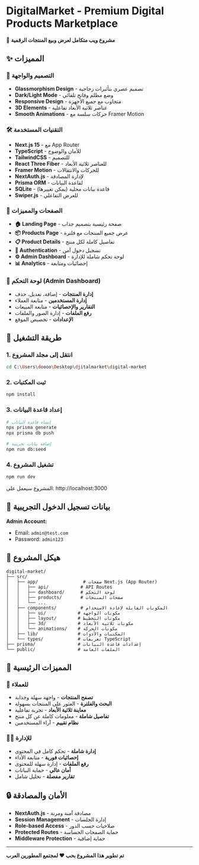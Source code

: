 # DigitalMarket - Premium Digital Products Marketplace

🚀 **مشروع ويب متكامل لعرض وبيع المنتجات الرقمية**

## ✨ المميزات

### 🎨 التصميم والواجهة
- **Glassmorphism Design** - تصميم عصري بتأثيرات زجاجية
- **Dark/Light Mode** - وضع مظلم وفاتح تلقائي
- **Responsive Design** - متجاوب مع جميع الأجهزة
- **3D Elements** - عناصر ثلاثية الأبعاد تفاعلية
- **Smooth Animations** - حركات سلسة مع Framer Motion

### 🛠️ التقنيات المستخدمة
- **Next.js 15** - مع App Router
- **TypeScript** - للأمان والوضوح
- **TailwindCSS** - للتصميم
- **React Three Fiber** - للعناصر ثلاثية الأبعاد
- **Framer Motion** - للحركات والانتقالات
- **NextAuth.js** - لإدارة المصادقة
- **Prisma ORM** - لقاعدة البيانات
- **SQLite** - قاعدة بيانات محلية (يمكن تغييرها)
- **Swiper.js** - للعرض التفاعلي

### 📱 الصفحات والمميزات
- **🏠 Landing Page** - صفحة رئيسية بتصميم جذاب
- **📦 Products Page** - عرض جميع المنتجات مع فلترة
- **📋 Product Details** - تفاصيل كاملة لكل منتج
- **👤 Authentication** - تسجيل دخول آمن
- **⚙️ Admin Dashboard** - لوحة تحكم شاملة للإدارة
- **📊 Analytics** - إحصائيات ومتابعة

### 🔧 لوحة التحكم (Admin Dashboard)
- **إدارة المنتجات** - إضافة، تعديل، حذف
- **إدارة المستخدمين** - متابعة العملاء
- **التقارير والإحصائيات** - متابعة المبيعات
- **رفع الملفات** - إدارة الصور والملفات
- **الإعدادات** - تخصيص الموقع

## 🚀 طريقة التشغيل

### 1. انتقل إلى مجلد المشروع
```bash
cd C:\Users\doooo\Desktop\djitalmarket\digital-market
```

### 2. ثبت المكتبات
```bash
npm install
```

### 3. إعداد قاعدة البيانات
```bash
# إنشاء قاعدة البيانات
npx prisma generate
npx prisma db push

# إضافة بيانات تجريبية
npm run db:seed
```

### 4. تشغيل المشروع
```bash
npm run dev
```

المشروع سيعمل على: http://localhost:3000

## 🔑 بيانات تسجيل الدخول التجريبية

**Admin Account:**
- Email: `admin@test.com`
- Password: `admin123`

## 📂 هيكل المشروع

```
digital-market/
├── src/
│   ├── app/                 # صفحات Next.js (App Router)
│   │   ├── api/            # API Routes
│   │   ├── dashboard/      # لوحة التحكم
│   │   ├── products/       # صفحات المنتجات
│   │   └── ...
│   ├── components/         # المكونات القابلة لإعادة الاستخدام
│   │   ├── ui/            # مكونات الواجهة
│   │   ├── layout/        # مكونات التخطيط
│   │   ├── 3d/            # مكونات ثلاثية الأبعاد
│   │   └── animations/    # مكونات الحركة
│   ├── lib/               # المكتبات والأدوات
│   └── types/             # تعريفات TypeScript
├── prisma/                # إعدادات قاعدة البيانات
└── public/                # الملفات العامة
```

## 🎯 المميزات الرئيسية

### 🏪 للعملاء
- **تصفح المنتجات** - واجهة سهلة وجذابة
- **البحث والفلترة** - العثور على المنتجات بسهولة
- **معاينة ثلاثية الأبعاد** - تجربة تفاعلية
- **تفاصيل شاملة** - معلومات كاملة عن كل منتج
- **نظام تقييم** - آراء المستخدمين

### 👨‍💼 للإدارة
- **إدارة شاملة** - تحكم كامل في المحتوى
- **إحصائيات فورية** - متابعة الأداء
- **رفع الملفات** - إدارة سهلة للمحتوى
- **أمان عالي** - حماية البيانات
- **تقارير مفصلة** - تحليل شامل

## 🔒 الأمان والمصادقة

- **NextAuth.js** - مصادقة آمنة ومرنة
- **Session Management** - إدارة الجلسات
- **Role-based Access** - صلاحيات حسب الدور
- **Protected Routes** - حماية الصفحات الحساسة
- **Middleware Protection** - حماية إضافية

---

**تم تطوير هذا المشروع بحب ❤️ لمجتمع المطورين العرب**
